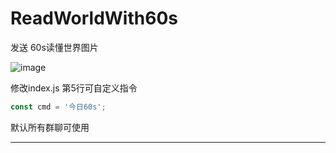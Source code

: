# ReadWorldWith60s
 发送 60s读懂世界图片
 
 ![image](https://user-images.githubusercontent.com/19668324/169676155-51c1874a-83d7-41bd-8600-b5f28e75856e.png)
 
 修改index.js 第5行可自定义指令
```javascript
const cmd = '今日60s';
```
 默认所有群聊可使用
*** 

